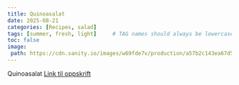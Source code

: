 ```yaml
---
title: Quinoasalat 
date: 2025-08-21
categories: [Recipes, salad]
tags: [summer, fresh, light]     # TAG names should always be lowercase
toc: false
image:
 path: https://cdn.sanity.io/images/w69fde7v/production/a57b2c143ea67d55be86196a7751323b2ae96271-4000x6000.jpg?fm=webp&q=80&auto=format
---
```

Quinoasalat
[Link til oppskrift](https://lindastuhaug.no/min-nye-favoritt-quinoasalat)
